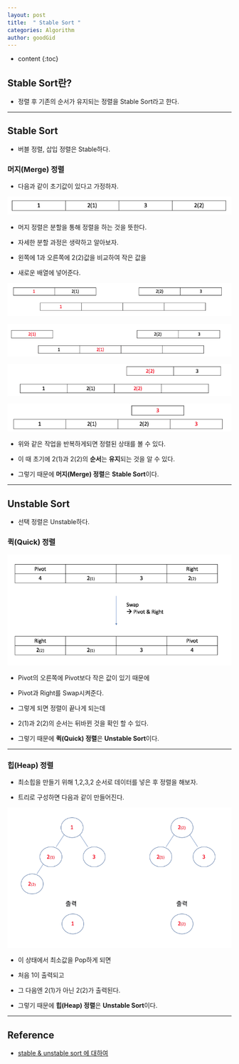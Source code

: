 ```yaml
---
layout: post
title:  " Stable Sort "
categories: Algorithm
author: goodGid
---
```

* content
{:toc}

## Stable Sort란?

* 정렬 후 기존의 순서가 유지되는 정렬을 Stable Sort라고 한다.





---


## Stable Sort

* 버블 정렬, 삽입 정렬은 Stable하다.

### 머지(Merge) 정렬

* 다음과 같이 초기값이 있다고 가정하자.

![](/assets/img/algorithm/stable_sort_1.png)

* 머지 정렬은 분할을 통해 정렬을 하는 것을 뜻한다.

* 자세한 분할 과정은 생략하고 알아보자.

* 왼쪽에 1과 오른쪽에 2(2)값을 비교하여 작은 값을 

* 새로운 배열에 넣어준다.

![](/assets/img/algorithm/stable_sort_2.png)

![](/assets/img/algorithm/stable_sort_3.png)

![](/assets/img/algorithm/stable_sort_4.png)

![](/assets/img/algorithm/stable_sort_5.png)

* 위와 같은 작업을 반복하게되면 정렬된 상태를 볼 수 있다.

* 이 때 초기에 2(1)과 2(2)의 **순서**는 **유지**되는 것을 알 수 있다.

* 그렇기 때문에 **머지(Merge) 정렬**은 **Stable Sort**이다.


---


## Unstable Sort

* 선택 정렬은 Unstable하다.

### 퀵(Quick) 정렬

![](/assets/img/algorithm/stable_sort_6.png)

* Pivot의 오른쪽에 Pivot보다 작은 값이 있기 때문에

* Pivot과 Right를 Swap시켜준다.

* 그렇게 되면 정렬이 끝나게 되는데

* 2(1)과 2(2)의 순서는 뒤바뀐 것을 확인 할 수 있다.

* 그렇기 때문에 **퀵(Quick) 정렬**은 **Unstable Sort**이다.

---


### 힙(Heap) 정렬

* 최소힙을 만들기 위해 1,2,3,2 순서로 데이터를 넣은 후 정렬을 해보자.

* 트리로 구성하면 다음과 같이 만들어진다.

![](/assets/img/algorithm/stable_sort_7.png)

* 이 상태에서 최소값을 Pop하게 되면

* 처음 1이 출력되고 

* 그 다음엔 2(1)가 아닌 2(2)가 출력된다.

* 그렇기 때문에 **힙(Heap) 정렬**은 **Unstable Sort**이다.

---

## Reference

* [stable & unstable sort 에 대하여](http://blog.naver.com/zephyehu/150013176075)
